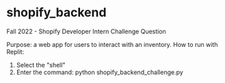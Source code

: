 # shopify_backend
Fall 2022 - Shopify Developer Intern Challenge Question

Purpose: a web app for users to interact with an inventory. 
How to run with Replit:
1. Select the "shell"
2. Enter the command: python shopify_backend_challenge.py
